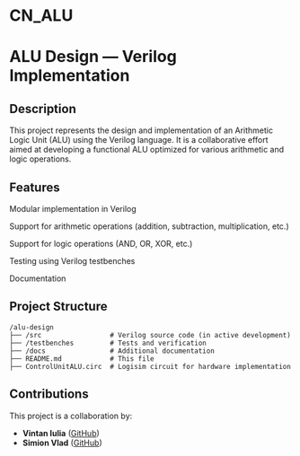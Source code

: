 # CN_ALU
# ALU Design — Verilog Implementation
## Description

This project represents the design and implementation of an Arithmetic Logic Unit (ALU) using the Verilog language. It is a collaborative effort aimed at developing a functional ALU optimized for various arithmetic and logic operations.

## Features

Modular implementation in Verilog

Support for arithmetic operations (addition, subtraction, multiplication, etc.)

Support for logic operations (AND, OR, XOR, etc.)

Testing using Verilog testbenches

Documentation

## Project Structure
```
/alu-design
├── /src                 # Verilog source code (in active development)
├── /testbenches         # Tests and verification
├── /docs                # Additional documentation
├── README.md            # This file
├── ControlUnitALU.circ  # Logisim circuit for hardware implementation
```


## Contributions

This project is a collaboration by:
- **Vintan Iulia** ([GitHub](https://github.com/iuliavintan))
- **Simion Vlad** ([GitHub](https://github.com/swaggerMF))
